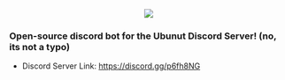<center><img src="https://cdn.discordapp.com/avatars/725734772479098880/5248cf20400f0d353f45bf60138441ed.png"></img></center>


### Open-source discord bot for the Ubunut Discord Server! (no, its not a typo) 
- Discord Server Link: https://discord.gg/p6fh8NG
